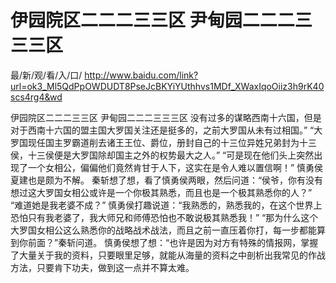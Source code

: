 # 伊园院区二二二三三区 尹甸园二二二三三三区

最/新/观/看/入/口/ http://www.baidu.com/link?url=ok3_Ml5QdPpOWDUDT8PseJcBKYiYUthhvs1MDf_XWaxIqoOiiz3h9rK40scs4rg4&wd

伊园院区二二二三三区 尹甸园二二二三三三区
没有过多的谋略西南十六国，但是对于西南十六国的盟主国大罗国关注还是挺多的，之前大罗国从未有过相国。”
    “大罗国现任国主罗霸道削去诸王王位、爵位，册封自己的十三位异姓兄弟封为十三侯，十三侯便是大罗国除却国主之外的权势最大之人。”
    “可是现在他们头上突然出现了一个女相公，偏偏他们竟然肯甘于人下，这实在是令人难以置信啊！”
    慎勇侯夏建也是颇为不解。
    秦斩想了想，看了慎勇侯两眼，然后问道：“侯爷，你有没有想过这大罗国女相公或许是一个你极其熟悉，而且也是一个极其熟悉你的人？”
    “难道她是我老婆不成？”
    慎勇侯打趣说道：“我熟悉的，熟悉我的，在这个世界上恐怕只有我老婆了，我大师兄和师傅恐怕也不敢说极其熟悉我！”
    “那为什么这个大罗国女相公这么熟悉你的战略战术战法，而且之前一直压着你打，每一步都能算到你前面？”秦斩问道。
    慎勇侯想了想：“也许是因为对方有特殊的情报网，掌握了大量关于我的资料，只要眼里足够，就能从海量的资料之中剖析出我常见的作战方法，只要肯下功夫，做到这一点并不算太难。
